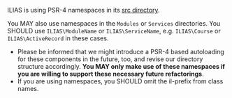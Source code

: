 ILIAS is using PSR-4 namespaces in its [src directory](../../src/README.md).

You MAY also use namespaces in the `Modules` or `Services` directories. You SHOULD use `ILIAS\ModuleName` or `ILIAS\ServiceName`, e.g. `ILIAS\Course` or `ILIAS\ActiveRecord` in these cases.

* Please be informed that we might introduce a PSR-4 based autoloading for these components in the future, too, and revise our directory structure accordingly. **You MAY only make use of these namespaces if you are willing to support these necessary future refactorings**.
* If you are using namespaces, you SHOULD omit the il-prefix from class names.
